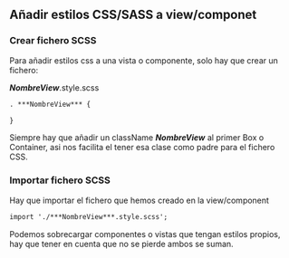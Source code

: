 ## Añadir estilos CSS/SASS a view/componet

### Crear fichero SCSS
Para añadir estilos css a una vista o componente, solo hay que crear un fichero:

 ***NombreView***.style.scss



 ```html
. ***NombreView*** {

}
```

 Siempre hay que añadir un className ***NombreView*** al primer Box o Container, asi nos facilita el tener esa clase como padre para el fichero CSS.

### Importar fichero SCSS

 Hay que importar el fichero que hemos creado en la view/component 

```html
import './***NombreView***.style.scss';
```

Podemos sobrecargar componentes o vistas que tengan estilos propios, hay que tener en cuenta que no se pierde ambos se suman.
